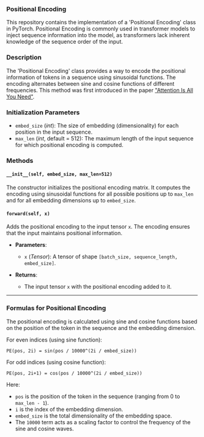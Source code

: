 
### Positional Encoding

This repository contains the implementation of a 'Positional Encoding' class in PyTorch. Positional Encoding is commonly used in transformer models to inject sequence information into the model, as transformers lack inherent knowledge of the sequence order of the input.

### Description

The 'Positional Encoding' class provides a way to encode the positional information of tokens in a sequence using sinusoidal functions. The encoding alternates between sine and cosine functions of different frequencies. This method was first introduced in the paper ["Attention Is All You Need"](https://arxiv.org/abs/1706.03762).

### Initialization Parameters

- `embed_size` (*int*): The size of embedding (dimensionality) for each position in the input sequence.
- `max_len` (*int*, default = 512): The maximum length of the input sequence for which positional encoding is computed.

### Methods

#### `__init__(self, embed_size, max_len=512)`

The constructor initializes the positional encoding matrix. It computes the encoding using sinusoidal functions for all possible positions up to `max_len` and for all embedding dimensions up to `embed_size`.

#### `forward(self, x)`

Adds the positional encoding to the input tensor `x`. The encoding ensures that the input maintains positional information.

- **Parameters**: 
  - `x` (*Tensor*): A tensor of shape `[batch_size, sequence_length, embed_size]`.
  
- **Returns**: 
  - The input tensor `x` with the positional encoding added to it.

---

### Formulas for Positional Encoding

The positional encoding is calculated using sine and cosine functions based on the position of the token in the sequence and the embedding dimension.

For even indices (using sine function):
```plaintext
PE(pos, 2i) = sin(pos / 10000^(2i / embed_size))
```

For odd indices (using cosine function):
```plaintext
PE(pos, 2i+1) = cos(pos / 10000^(2i / embed_size))
```

Here:
- `pos` is the position of the token in the sequence (ranging from 0 to `max_len - 1`).
- `i` is the index of the embedding dimension.
- `embed_size` is the total dimensionality of the embedding space.
- The `10000` term acts as a scaling factor to control the frequency of the sine and cosine waves.


